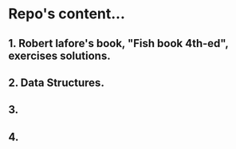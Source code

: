 # Repo's content...
## 1. Robert lafore's book, "Fish book 4th-ed", exercises solutions.
## 2. Data Structures.
## 3. 
## 4. 
